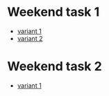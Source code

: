 # Weekend task 1
- [variant 1](https://bikarabojkov.github.io/BIKJavaScript.github.io/weekend-tasks/task1/element_sum_v1.html)
- [variant 2](https://bikarabojkov.github.io/BIKJavaScript.github.io/weekend-tasks/task1/element_sum_v2.html)

# Weekend task 2
- [variant 1](https://bikarabojkov.github.io/BIKJavaScript.github.io/weekend-tasks/task2/reverse_sentences.html)